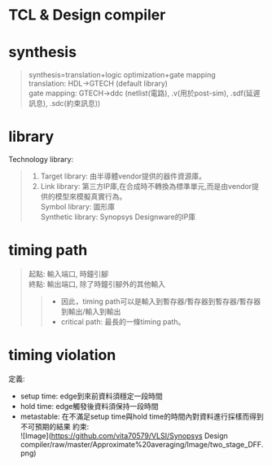 TCL & Design compiler
=====================
# synthesis
  >synthesis=translation+logic optimization+gate mapping<br>
  >translation: HDL→GTECH (default library)<br>
  >gate mapping: GTECH→ddc (netlist(電路), .v(用於post-sim), .sdf(延遲訊息), .sdc(約束訊息))<br>

# library
Technology library:<br>
  >1. Target library: 由半導體vendor提供的器件資源庫。<br>
  >2. Link library: 第三方IP庫,在合成時不轉換為標準單元,而是由vendor提供的模型來模擬真實行為。<br>
Symbol library: 圖形庫<br>
Synthetic library: Synopsys Designware的IP庫<br>
# timing path
  >起點: 輸入端口, 時鐘引腳<br>
  >終點: 輸出端口, 除了時鐘引腳外的其他輸入<br>
  >>- 因此，timing path可以是輸入到暫存器/暫存器到暫存器/暫存器到輸出/輸入到輸出<br>
  >>- critical path: 最長的一條timing path。
# timing violation
定義:<br>
  - setup time: edge到來前資料須穩定一段時間
  - hold time: edge觸發後資料須保持一段時間
  - metastable: 在不滿足setup time與hold time的時間內對資料進行採樣而得到不可預期的結果
約束:<br>
![Image](https://github.com/vita70579/VLSI/Synopsys Design compiler/raw/master/Approximate%20averaging/Image/two_stage_DFF.png) 
